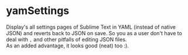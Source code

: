 # yamSettings
Display's all settings pages of Sublime Text in YAML (instead of native JSON) and reverts back to JSON on save. So you as a user don't have to deal with `,` and other pitfalls of editing JSON files.  
As an added advantage, it looks good (neat) too :).
